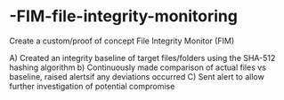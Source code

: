 # -FIM-file-integrity-monitoring

Create a custom/proof of concept File Integrity Monitor (FIM)

A) Created an integrity baseline of target files/folders using the SHA-512 hashing algorithm
b) Continuously made comparison of actual files vs baseline, raised alertsif any deviations occurred
C) Sent alert to allow further investigation of potential compromise
